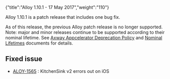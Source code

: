 {"title":"Alloy 1.10.1 - 17 May 2017","weight":"110"} 

Alloy 1.10.1 is a patch release that includes one bug fix.

As of this release, the previous Alloy patch release is no longer supported. Note: major and minor releases continue to be supported according to their nominal lifetime. See [Axway Appcelerator Deprecation Policy](/docs/appc/AMPLIFY_Appcelerator_Services_Overview/Axway_Appcelerator_Deprecation_Policy/) and [Nominal Lifetimes](/docs/appc/AMPLIFY_Appcelerator_Services_Overview/Axway_Appcelerator_Product_Lifecycle/#NominalLifetimes) documents for details.

## Fixed issue

*   [ALOY-1565](https://jira.appcelerator.org/browse/ALOY-1565) : KitchenSink v2 errors out on iOS